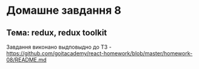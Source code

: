 # Домашне завдання 8

## Тема: redux, redux toolkit

Завдання виконано выдповыдно до ТЗ - https://github.com/goitacademy/react-homework/blob/master/homework-08/README.md
